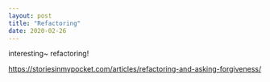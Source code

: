 ```yaml
---
layout: post
title: "Refactoring"
date: 2020-02-26
---
```


interesting~ refactoring!

https://storiesinmypocket.com/articles/refactoring-and-asking-forgiveness/
